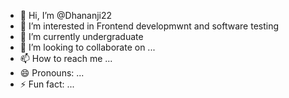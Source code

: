 - 👋 Hi, I’m @Dhananji22
- 👀 I’m interested in Frontend developmwnt and software testing
- 🌱 I’m currently undergraduate
- 💞️ I’m looking to collaborate on ...
- 📫 How to reach me ...
- 😄 Pronouns: ...
- ⚡ Fun fact: ...

<!---
Dhananji22/Dhananji22 is a ✨ special ✨ repository because its `README.md` (this file) appears on your GitHub profile.
You can click the Preview link to take a look at your changes.
--->
